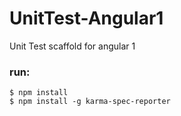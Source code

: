 # UnitTest-Angular1
Unit Test scaffold for angular 1

### run:
```
$ npm install
$ npm install -g karma-spec-reporter
```
